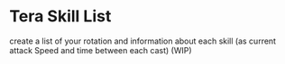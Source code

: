 # Tera Skill List

create a list of your rotation and information about each skill (as current attack Speed and time between each cast) (WIP)
